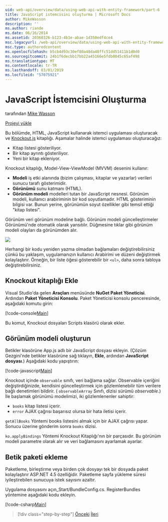 ```yaml
---
uid: web-api/overview/data/using-web-api-with-entity-framework/part-6
title: JavaScript istemcisini oluşturma | Microsoft Docs
author: MikeWasson
description: ''
ms.author: riande
ms.date: 06/16/2014
ms.assetid: 20360326-b123-4b1e-abae-1d350edf4ce4
msc.legacyurl: /web-api/overview/data/using-web-api-with-entity-framework/part-6
msc.type: authoredcontent
ms.openlocfilehash: b5cb4d93c30ef80a48da48ffc51dd51411b1d0d0
ms.sourcegitcommit: 24b1f6decbb17bb22a45166e5fdb0845c65af498
ms.translationtype: MT
ms.contentlocale: tr-TR
ms.lasthandoff: 03/01/2019
ms.locfileid: "57075921"
---
```

<a name="create-the-javascript-client"></a>JavaScript İstemcisini Oluşturma
====================
tarafından [Mike Wasson](https://github.com/MikeWasson)

[Projeyi yükle](https://github.com/MikeWasson/BookService)

Bu bölümde, HTML, JavaScript kullanarak istemci uygulaması oluşturacak ve [Knockout.js](http://knockoutjs.com/) kitaplığı. Aşamalar halinde istemci uygulaması oluşturacağız:

- Kitap listesi gösteriliyor.
- Bir kitap ayrıntı gösteriliyor.
- Yeni bir kitap ekleniyor.

Knockout kitaplığı, Model-View-ViewModel (MVVM) desenini kullanır:

- **Modeli** iş etki alanında (bizim çalışması, kitaplar ve yazarlar) verileri sunucu tarafı gösterimidir.
- **Görünümü** sunu katmanı (HTML).
- **Görünüm modeli** modelleri tutan bir JavaScript nesnesi. Görünüm modeli, kullanıcı arabiriminin bir kod soyutlamadır. HTML gösteriminin bilgisi var. Bunun yerine, görünümün soyut özellikler gibi temsil ettiği &quot;kitap listesi&quot;.

Görünüm veri görünüm modeline bağlı. Görünüm modeli güncelleştirmeler Görünümü'nde otomatik olarak yansıtılır. Düğmesine tıklar gibi görünüm modeli olayları da görünümden alır.

![](part-6/_static/image1.png)

Herhangi bir kodu yeniden yazma olmadan bağlamaları değiştirebilirsiniz çünkü bu yaklaşım, uygulamanızın kullanıcı Arabirimi ve düzeni değiştirmek kolaylaştırır. Örneğin, bir liste öğesi gösterebilir bir `<ul>`, daha sonra tabloya değiştirebilirsiniz.

## <a name="add-the-knockout-library"></a>Knockout kitaplığı Ekle

Visual Studio'da gelen **Araçları** menüsünde **NuGet Paket Yöneticisi**. Ardından **Paket Yöneticisi Konsolu**. Paket Yöneticisi konsolu penceresinde, aşağıdaki komutu girin:

[!code-console[Main](part-6/samples/sample1.cmd)]

Bu komut, Knockout dosyaları Scripts klasörü olarak ekler.

## <a name="create-the-view-model"></a>Görünüm modeli oluşturun

Betikler klasörüne App.js adlı bir JavaScript dosyası ekleyin. (Çözüm Gezgini'nde betikler klasörüne sağ tıklayın, **Ekle**, ardından **JavaScript dosyası**.) Aşağıdaki kodu yapıştırın:

[!code-javascript[Main](part-6/samples/sample2.js)]

Knockout içinde `observable` sınıfı, veri bağlama sağlar. Observable içeriğini değiştirdiğinizde, kendisini güncelleştirmek için gözlemlenebilir tüm verilere bağlı denetimleri bildirir. ( `observableArray` Sınıfı, dizisi sürümü *observable*.) İle başlamak görünümü modelimizi, iki gözlemlenenler sahiptir:

- `books` kitap listesi içerir.
- `error` AJAX çağrısı başarısız olursa bir hata iletisi içerir.

`getAllBooks` Yöntemi books listesini almak için bir AJAX çağrısı yapar. Sonucu üzerine gönderim sonra `books` dizisi.

`ko.applyBindings` Yöntemi Knockout Kitaplığı'nın bir parçasıdır. Bu görünüm modeli parametre olarak alır ve veri bağlamasını ayarlamak ayarlar.

## <a name="add-a-script-bundle"></a>Betik paketi ekleme

Paketleme, birleştirme veya birden çok dosyayı tek bir dosyada paket kolaylaştırır ASP.NET 4.5 özelliğidir. Paketleme sayfa yükleme süresi iyileştirebilen sunucuya istek sayısını azaltır.

Uygulama dosyasını açın\_Start/BundleConfig.cs. RegisterBundles yöntemine aşağıdaki kodu ekleyin.

[!code-csharp[Main](part-6/samples/sample3.cs)]

> [!div class="step-by-step"]
> [Önceki](part-5.md)
> [İleri](part-7.md)
